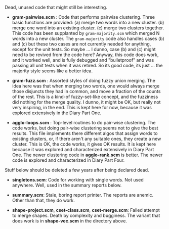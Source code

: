 Dead, unused code that might still be interesting.

* __gram-pairwise.scm__ : Code that performs pairwise clustering.
    Three basic functions are provided: (a) merge two words into a
    new cluster. (b) merge one word into an existing cluster.
    (c) merge two clusters together. This code has been supplanted
    by `gram-majority.scm` which merged N words into a new cluster.
    The `gram-majority` code also handles cases (b) and (c) but
    these two cases are not currently needed for anything, except
    for the unit tests. So maybe ... I dunno, case (b) and (c) might
    need to be revived from the code here?  Anyway, this code does
    work, and it worked well, and is fully debugged and "bulletproof"
    and was passing all unit tests when it was retired. So its good
    code, its just ... the majority style seems like a better idea.

* __gram-fuzz.scm__ : Assorted styles of doing fuzzy union merging.
    The idea here was that when merging two words, one would always
    merge those disjuncts they had in common, and move a fraction of
    the counts of the rest. This is a kind-of fuzzy-set-like concept,
    and the fuzziness did nothing for the merge quality.  I dunno,
    it might be OK, but really not very inspiring, in the end.
    This is kept here for now, because it was explored extensively
    in the Diary Part One.

* __agglo-loops.scm__ : Top-level routines to do pair-wise clustering.
    The code works, but doing pair-wise clustering seems not to give
    the best results.  This file implements there different algos that
    assign words to existing clusters, or, if there aren't any suitable
    ones, they create a new cluster. This is OK, the code works, it
    gives OK results. It is kept here because it was explored and
    characterized extensively in Diary Part One. The newer clustering
    code in __agglo-rank.scm__ is better. The newer code is explored
    and characterized in Diary Part Four.

Stuff below should be deleted a few years after being declared dead.

* __singletons.scm__: Code for working with single words.  Not used
    anywhere. Well, used in the summary reports below.

* __summary.scm__: Stale, boring report printer. The reports are anemic.
    Other than that, they do work.

* __shape-project.scm__, __cset-class.scm__, __cset-merge.scm__: Failed
    attempt to merge shapes.  Death by complexity and bugginess. The
    variant that does work is in __shape-vec.scm__ in the directory
    above.
